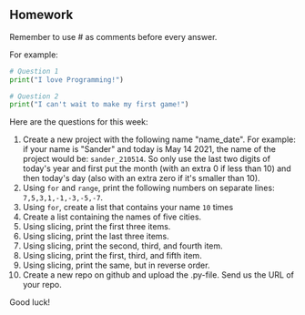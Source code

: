 Homework
-

Remember to use # as comments before every answer.

For example:

```Python
# Question 1
print("I love Programming!")

# Question 2
print("I can't wait to make my first game!")
```

Here are the questions for this week:

1. Create a new project with the following name "name_date". For example: if your name is "Sander" and today is May 14 2021, the name of the project would be: `sander_210514`. So only use the last two digits of today's year and first put the month (with an extra 0 if less than 10) and then today's day (also with an extra zero if it's smaller than 10).
1. Using `for` and `range`, print the following numbers on separate lines: `7,5,3,1,-1,-3,-5,-7`.
1. Using `for`, create a list that contains your name `10` times
1. Create a list containing the names of five cities.
1. Using slicing, print the first three items.
1. Using slicing, print the last three items.
1. Using slicing, print the second, third, and fourth item.
1. Using slicing, print the first, third, and fifth item.
1. Using slicing, print the same, but in reverse order.
1. Create a new repo on github and upload the .py-file. Send us the URL of your repo.

Good luck!
